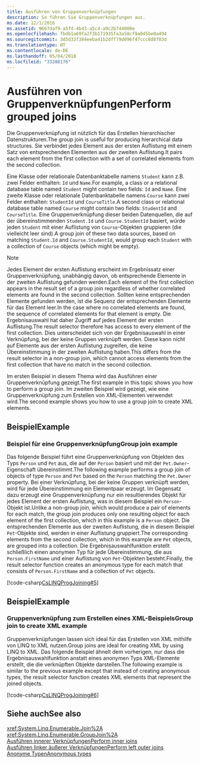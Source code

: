 ```yaml
---
title: Ausführen von Gruppenverknüpfungen
description: So führen Sie Gruppenverknüpfungen aus.
ms.date: 12/1/2016
ms.assetid: 9667daf9-a5fd-4b43-a5c4-a9c2b744000e
ms.openlocfilehash: fbdb1a69fa2f3b171935fa3a58cf9a045be0a494
ms.sourcegitcommit: 3d5d33f384eeba41b2dff79d096f47ccc8d8f03d
ms.translationtype: HT
ms.contentlocale: de-DE
ms.lasthandoff: 05/04/2018
ms.locfileid: "33288176"
---
```

# <a name="perform-grouped-joins"></a><span data-ttu-id="3c813-103">Ausführen von Gruppenverknüpfungen</span><span class="sxs-lookup"><span data-stu-id="3c813-103">Perform grouped joins</span></span>

<span data-ttu-id="3c813-104">Die Gruppenverknüpfung ist nützlich für das Erstellen hierarchischer Datenstrukturen.</span><span class="sxs-lookup"><span data-stu-id="3c813-104">The group join is useful for producing hierarchical data structures.</span></span> <span data-ttu-id="3c813-105">Sie verbindet jedes Element aus der ersten Auflistung mit einem Satz von entsprechenden Elementen aus der zweiten Auflistung.</span><span class="sxs-lookup"><span data-stu-id="3c813-105">It pairs each element from the first collection with a set of correlated elements from the second collection.</span></span>  
  
 <span data-ttu-id="3c813-106">Eine Klasse oder relationale Datenbanktabelle namens `Student` kann z.B. zwei Felder enthalten: `Id` und `Name`.</span><span class="sxs-lookup"><span data-stu-id="3c813-106">For example, a class or a relational database table named `Student` might contain two fields: `Id` and `Name`.</span></span> <span data-ttu-id="3c813-107">Eine zweite Klasse oder relationale Datenbanktabelle namens `Course` kann zwei Felder enthalten: `StudentId` und `CourseTitle`.</span><span class="sxs-lookup"><span data-stu-id="3c813-107">A second class or relational database table named `Course` might contain two fields: `StudentId` and `CourseTitle`.</span></span> <span data-ttu-id="3c813-108">Eine Gruppenverknüpfung dieser beiden Datenquellen, die auf der übereinstimmenden `Student.Id` und `Course.StudentId` basiert, würde jeden `Student` mit einer Auflistung von `Course`-Objekten gruppieren (die vielleicht leer sind).</span><span class="sxs-lookup"><span data-stu-id="3c813-108">A group join of these two data sources, based on matching `Student.Id` and `Course.StudentId`, would group each `Student` with a collection of `Course` objects (which might be empty).</span></span>  
  
> [!NOTE]
>  <span data-ttu-id="3c813-109">Jedes Element der ersten Auflistung erscheint im Ergebnissatz einer Gruppenverknüpfung, unabhängig davon, ob entsprechende Elemente in der zweiten Auflistung gefunden werden.</span><span class="sxs-lookup"><span data-stu-id="3c813-109">Each element of the first collection appears in the result set of a group join regardless of whether correlated elements are found in the second collection.</span></span> <span data-ttu-id="3c813-110">Sollten keine entsprechenden Elemente gefunden werden, ist die Sequenz der entsprechenden Elemente für das Element leer.</span><span class="sxs-lookup"><span data-stu-id="3c813-110">In the case where no correlated elements are found, the sequence of correlated elements for that element is empty.</span></span> <span data-ttu-id="3c813-111">Die Ergebnisauswahl hat daher Zugriff auf jedes Element der ersten Auflistung.</span><span class="sxs-lookup"><span data-stu-id="3c813-111">The result selector therefore has access to every element of the first collection.</span></span> <span data-ttu-id="3c813-112">Dies unterscheidet sich von der Ergebnisauswahl in einer Verknüpfung, bei der keine Gruppen verknüpft werden. Diese kann nicht auf Elemente aus der ersten Auflistung zugreifen, die keine Übereinstimmung in der zweiten Auflistung haben.</span><span class="sxs-lookup"><span data-stu-id="3c813-112">This differs from the result selector in a non-group join, which cannot access elements from the first collection that have no match in the second collection.</span></span>  
  
 <span data-ttu-id="3c813-113">Im ersten Beispiel in diesem Thema wird das Ausführen einer Gruppenverknüpfung gezeigt.</span><span class="sxs-lookup"><span data-stu-id="3c813-113">The first example in this topic shows you how to perform a group join.</span></span> <span data-ttu-id="3c813-114">Im zweiten Beispiel wird gezeigt, wie eine Gruppenverknüpfung zum Erstellen von XML-Elementen verwendet wird.</span><span class="sxs-lookup"><span data-stu-id="3c813-114">The second example shows you how to use a group join to create XML elements.</span></span>  
  
## <a name="example"></a><span data-ttu-id="3c813-115">Beispiel</span><span class="sxs-lookup"><span data-stu-id="3c813-115">Example</span></span>  
  
### <a name="group-join-example"></a><span data-ttu-id="3c813-116">Beispiel für eine Gruppenverknüpfung</span><span class="sxs-lookup"><span data-stu-id="3c813-116">Group join example</span></span>  
 <span data-ttu-id="3c813-117">Das folgende Beispiel führt eine Gruppenverknüpfung von Objekten des Typs `Person` und `Pet` aus, die auf der `Person` basiert und mit der `Pet.Owner`-Eigenschaft übereinstimmt.</span><span class="sxs-lookup"><span data-stu-id="3c813-117">The following example performs a group join of objects of type `Person` and `Pet` based on the `Person` matching the `Pet.Owner` property.</span></span> <span data-ttu-id="3c813-118">Bei einer Verknüpfung, bei der keine Gruppen verknüpft werden, wird für jede Übereinstimmung ein Elementpaar erzeugt. Im Gegensatz dazu erzeugt eine Gruppenverknüpfung nur ein resultierendes Objekt für jedes Element der ersten Auflistung, was in diesem Beispiel ein `Person`-Objekt ist.</span><span class="sxs-lookup"><span data-stu-id="3c813-118">Unlike a non-group join, which would produce a pair of elements for each match, the group join produces only one resulting object for each element of the first collection, which in this example is a `Person` object.</span></span> <span data-ttu-id="3c813-119">Die entsprechenden Elemente aus der zweiten Auflistung, die in diesem Beispiel `Pet`-Objekte sind, werden in einer Auflistung gruppiert.</span><span class="sxs-lookup"><span data-stu-id="3c813-119">The corresponding elements from the second collection, which in this example are `Pet` objects, are grouped into a collection.</span></span> <span data-ttu-id="3c813-120">Die Ergebnisauswahlfunktion erstellt schließlich einen anonymen Typ für jede Übereinstimmung, die aus `Person.FirstName` und einer Auflistung von `Pet`-Objekten besteht.</span><span class="sxs-lookup"><span data-stu-id="3c813-120">Finally, the result selector function creates an anonymous type for each match that consists of `Person.FirstName` and a collection of `Pet` objects.</span></span>  
  
 [!code-csharp[CsLINQProgJoining#5](../../../samples/snippets/csharp/concepts/linq/how-to-perform-grouped-joins_1.cs)]  
  
## <a name="example"></a><span data-ttu-id="3c813-121">Beispiel</span><span class="sxs-lookup"><span data-stu-id="3c813-121">Example</span></span>  
  
### <a name="group-join-to-create-xml-example"></a><span data-ttu-id="3c813-122">Gruppenverknüpfung zum Erstellen eines XML-Beispiels</span><span class="sxs-lookup"><span data-stu-id="3c813-122">Group join to create XML example</span></span>  
 <span data-ttu-id="3c813-123">Gruppenverknüpfungen lassen sich ideal für das Erstellen von XML mithilfe von LINQ to XML nutzen.</span><span class="sxs-lookup"><span data-stu-id="3c813-123">Group joins are ideal for creating XML by using LINQ to XML.</span></span> <span data-ttu-id="3c813-124">Das folgende Beispiel ähnelt dem vorherigen, nur dass die Ergebnisauswahlfunktion anstatt eines anonymen Typs XML-Elemente erstellt, die die verknüpften Objekte darstellen.</span><span class="sxs-lookup"><span data-stu-id="3c813-124">The following example is similar to the previous example except that instead of creating anonymous types, the result selector function creates XML elements that represent the joined objects.</span></span>  
  
 [!code-csharp[CsLINQProgJoining#6](../../../samples/snippets/csharp/concepts/linq/how-to-perform-grouped-joins_2.cs)]  
 
## <a name="see-also"></a><span data-ttu-id="3c813-125">Siehe auch</span><span class="sxs-lookup"><span data-stu-id="3c813-125">See also</span></span>  
 <xref:System.Linq.Enumerable.Join%2A>  
 <xref:System.Linq.Enumerable.GroupJoin%2A>  
 [<span data-ttu-id="3c813-126">Ausführen innerer Verknüpfungen</span><span class="sxs-lookup"><span data-stu-id="3c813-126">Perform inner joins</span></span>](perform-inner-joins.md)  
 [<span data-ttu-id="3c813-127">Ausführen linker äußerer Verknüpfungen</span><span class="sxs-lookup"><span data-stu-id="3c813-127">Perform left outer joins</span></span>](perform-left-outer-joins.md)  
 [<span data-ttu-id="3c813-128">Anonyme Typen</span><span class="sxs-lookup"><span data-stu-id="3c813-128">Anonymous types</span></span>](../programming-guide/classes-and-structs/anonymous-types.md)  
 
